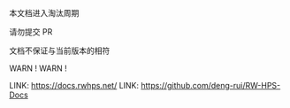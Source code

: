 本文档进入淘汰周期

请勿提交 PR

文档不保证与当前版本的相符

WARN ! WARN !


LINK: https://docs.rwhps.net/
LINK: https://github.com/deng-rui/RW-HPS-Docs
